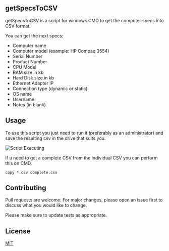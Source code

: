 ## getSpecsToCSV

getSpecsToCSV is a script for windows CMD to get the computer specs into CSV format.

You can get the next specs:

- Computer  name
- Computer model (example: HP Compaq 3554)
- Serial Number 
- Product Number
- CPU Model
- RAM size in kb
- Hard Disk size in kb
- Ethernet Adapter IP
- Connection type (dynamic or static)
- OS name
- Username
- Notes (in blank)



## Usage

To use this script you just need to run it (preferably as an administrator) and save the resulting csv in the drive that suits you.

![Script Executing]("https://ibb.co/Ss4SmYh")

If u need to get a complete CSV from the individual CSV you can perform this on CMD.

```basp
copy *.csv complete.csv
```

## Contributing

Pull requests are welcome. For major changes, please open an issue first to discuss what you would like to change.

Please make sure to update tests as appropriate.

## License
[MIT](https://choosealicense.com/licenses/mit/)
